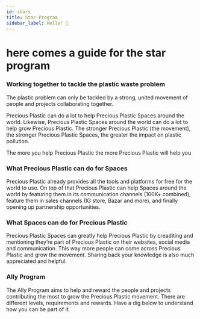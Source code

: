 ```yaml
---
id: stars
title: Star Program
sidebar_label: Hello! 🤙
---
```

# here comes a guide for the star program


### Working together to tackle the plastic waste problem
The plastic problem can only be tackled by a strong, united movement of people and projects collaborating together.

Precious Plastic can do a lot to help Precious Plastic Spaces around the world. Likewise, Precious Plastic Spaces around the world can do a lot to help grow Precious Plastic. The stronger Precious Plastic (the movement), the stronger Precious Plastic Spaces, the greater the impact on plastic pollution.

The more you help Precious Plastic the more Precious Plastic will help you


<script async src="{embedSrc}"></script>




###  What Precious Plastic can do for Spaces
Precious Plastic already provides all the tools and platforms for free for the world to use. On top of that Precious Plastic can help Spaces around the world by featuring them in its communication channels (100K+ combined), feature them in sales channels (IG store, Bazar and more), and finally opening up partnership opportunities.

###  What Spaces can do for Precious Plastic
Precious Plastic Spaces can greatly help Precious Plastic by creaditing and mentioning they’re part of Precious Plastic on their websites, social media and communication. This way more people can come across Precious Plastic and grow the movement. Sharing back your knowledge is also much appreciated and helpful.  

### Ally Program
The Ally Program aims to help and reward the people and projects contributing the most to grow the Precious Plastic movement. There are different levels, requirements and rewards. Have a dig below to understand how you can be part of it.
